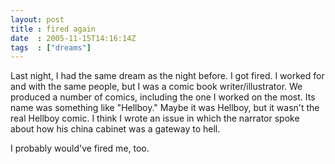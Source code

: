```yaml
---
layout: post
title : fired again
date  : 2005-11-15T14:16:14Z
tags  : ["dreams"]
---
```

Last night, I had the same dream as the night before.  I got fired.  I worked for and with the same people, but I was a comic book writer/illustrator.  We produced a number of comics, including the one I worked on the most.  Its name was something like "Hellboy."  Maybe it was Hellboy, but it wasn't the real Hellboy comic.  I think I wrote an issue in which the narrator spoke about how his china cabinet was a gateway to hell.

I probably would've fired me, too. 

